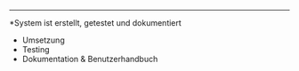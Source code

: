 ***
*System ist erstellt, getestet und dokumentiert
- Umsetzung
- Testing
- Dokumentation & Benutzerhandbuch